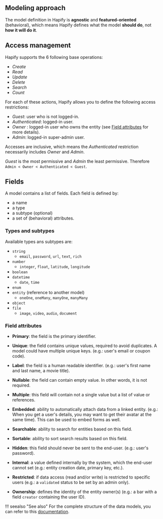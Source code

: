 ## Modeling approach

The model definition in Hapify is **agnostic** and **featured-oriented** (behavioral), which means Hapify defines what the model **should do**, not **how it will do it**.

## <a name="access"></a>Access management

Hapify supports the 6 following base operations:

- _Create_
- _Read_
- _Update_
- _Delete_
- _Search_
- _Count_

For each of these actions, Hapify allows you to define the following access restrictions:

- _Guest_: user who is not logged-in.
- _Authenticated_: logged-in user.
- _Owner_ : logged-in user who owns the entity (see [Field attributes](#fields) for more details).
- _Admin_: logged-in super-admin user.

Accesses are inclusive, which means the _Authenticated_ restriction necessarily includes _Owner_ and _Admin_.

_Guest_ is the most permissive and _Admin_ the least permissive. Therefore `Admin < Owner < Authenticated < Guest`.

## <a name="fields"></a>Fields

A model contains a list of fields. Each field is defined by:

- a name
- a type
- a subtype (optional)
- a set of (behavioral) attributes.

### Types and subtypes

Available types ans subtypes are:

- `string`
	- `email`, `password`, `url`, `text`, `rich`
- `number`
	- `integer`, `float`, `latitude`, `longitude`
- `boolean`
- `datetime`
	- `date`, `time`
- `enum`
- `entity` (reference to another model)
	- `oneOne`, `oneMany`, `manyOne`, `manyMany`
- `object`
- `file`
	- `image`, `video`, `audio`, `document`

### Field attributes

- **Primary**: the field is the primary identifier.

- **Unique**: the field contains unique values, required to avoid duplicates. A model could have multiple unique keys. (e.g.: user's email or coupon code).

- **Label**: the field is a human readable identifier. (e.g.: user's first name and last name, a movie title).

- **Nullable**: the field can contain empty value. In other words, it is not required.

- **Multiple**: this field will contain not a single value but a list of value or references.

- **Embedded**: ability to automatically attach data from a linked entity. (e.g.: When you get a user's details, you may want to get their avatar at the same time). This can be used to embed forms as well.

- **Searchable**: ability to search for entities based on this field.

- **Sortable**: ability to sort search results based on this field.

- **Hidden**: this field should never be sent to the end-user. (e.g.: user's password).
	
- **Internal**: a value defined internally by the system, which the end-user cannot set (e.g.: entity creation date, primary key, etc.).
	
- **Restricted**: if data access (read and/or write) is restricted to specific users (e.g.: a `validated` status to be set by an admin only).

- **Ownership**: defines the identity of the entity owner(s) (e.g.: a bar with a field `creator` containing the user ID).

!!! seealso "See also"
    For the complete structure of the data models, you can refer to this [documentation](../../reference/model-object.md).
